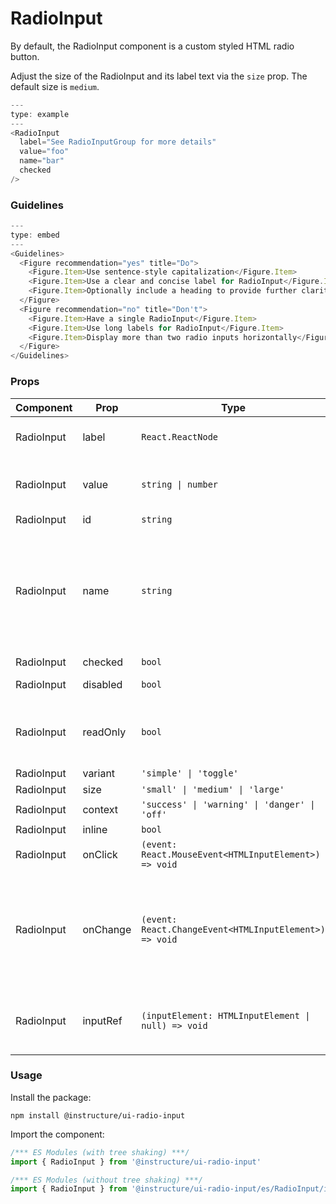 # RadioInput


By default, the RadioInput component is a custom styled HTML radio button.

Adjust the size of the RadioInput and its label text via the `size` prop. The default size is
`medium`.

```js
---
type: example
---
<RadioInput
  label="See RadioInputGroup for more details"
  value="foo"
  name="bar"
  checked
/>
```

### Guidelines

```js
---
type: embed
---
<Guidelines>
  <Figure recommendation="yes" title="Do">
    <Figure.Item>Use sentence-style capitalization</Figure.Item>
    <Figure.Item>Use a clear and concise label for RadioInput</Figure.Item>
    <Figure.Item>Optionally include a heading to provide further clarity</Figure.Item>
  </Figure>
  <Figure recommendation="no" title="Don't">
    <Figure.Item>Have a single RadioInput</Figure.Item>
    <Figure.Item>Use long labels for RadioInput</Figure.Item>
    <Figure.Item>Display more than two radio inputs horizontally</Figure.Item>
  </Figure>
</Guidelines>
```


### Props

| Component | Prop | Type | Required | Default | Description |
|-----------|------|------|----------|---------|-------------|
| RadioInput | label | `React.ReactNode` | Yes | - | The label displayed next to the checkbox |
| RadioInput | value | `string \| number` | No | - | This maps to the low level HTML attribute [with the same name](https://developer.mozilla.org/en-US/docs/Web/HTML/Element/input/radio#value) |
| RadioInput | id | `string` | No | - |  |
| RadioInput | name | `string` | No | - | The [name](https://developer.mozilla.org/en-US/docs/Web/HTML/Element/input/radio#defining_a_radio_group) defines which group it belongs to, it's managed by the `RadioInputGroup` this component belongs to. Do not set it manually. |
| RadioInput | checked | `bool` | No | - |  |
| RadioInput | disabled | `bool` | No | `false` | Whether to disable the input |
| RadioInput | readOnly | `bool` | No | `false` | Works just like disabled but keeps the same styles as if it were active |
| RadioInput | variant | `'simple' \| 'toggle'` | No | `'simple'` |  |
| RadioInput | size | `'small' \| 'medium' \| 'large'` | No | `'medium'` |  |
| RadioInput | context | `'success' \| 'warning' \| 'danger' \| 'off'` | No | `'success'` |  |
| RadioInput | inline | `bool` | No | `false` |  |
| RadioInput | onClick | `(event: React.MouseEvent<HTMLInputElement>) => void` | No | - |  |
| RadioInput | onChange | `(event: React.ChangeEvent<HTMLInputElement>) => void` | No | - | Callback fired when the input fires a change event. event.target.value will contain the new value. It will always be a string. |
| RadioInput | inputRef | `(inputElement: HTMLInputElement \| null) => void` | No | - | A function that provides a reference to the actual underlying input element |

### Usage

Install the package:

```shell
npm install @instructure/ui-radio-input
```

Import the component:

```javascript
/*** ES Modules (with tree shaking) ***/
import { RadioInput } from '@instructure/ui-radio-input'

/*** ES Modules (without tree shaking) ***/
import { RadioInput } from '@instructure/ui-radio-input/es/RadioInput/index'
```

